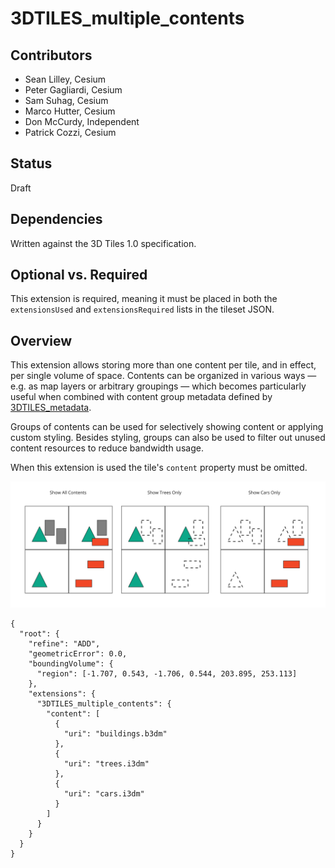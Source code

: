 # 3DTILES_multiple_contents

## Contributors

* Sean Lilley, Cesium
* Peter Gagliardi, Cesium
* Sam Suhag, Cesium
* Marco Hutter, Cesium
* Don McCurdy, Independent
* Patrick Cozzi, Cesium

## Status

Draft

## Dependencies

Written against the 3D Tiles 1.0 specification.

## Optional vs. Required

This extension is required, meaning it must be placed in both the `extensionsUsed` and `extensionsRequired` lists in the tileset JSON.

## Overview

This extension allows storing more than one content per tile, and in effect, per single volume of space. Contents can be organized in various ways — e.g. as map layers or arbitrary groupings — which becomes particularly useful when combined with content group metadata defined by [3DTILES_metadata](../3DTILES_metadata).

Groups of contents can be used for selectively showing content or applying custom styling. Besides styling, groups can also be used to filter out unused content resources to reduce bandwidth usage.

When this extension is used the tile's `content` property must be omitted.

<img src="figures/filtering-groups.jpg" width="700" />


```jsonc
{
  "root": {
    "refine": "ADD",
    "geometricError": 0.0,
    "boundingVolume": {
      "region": [-1.707, 0.543, -1.706, 0.544, 203.895, 253.113]
    },
    "extensions": {
      "3DTILES_multiple_contents": {
        "content": [
          {
            "uri": "buildings.b3dm"
          },
          {
            "uri": "trees.i3dm"
          },
          {
            "uri": "cars.i3dm"
          }
        ]
      }
    }
  }
}
```
